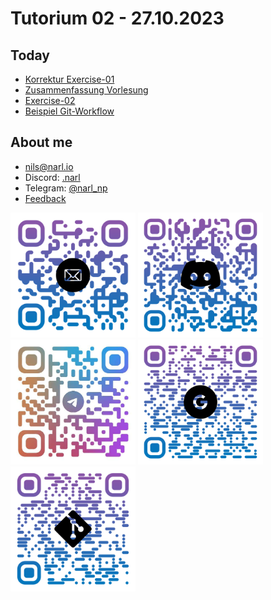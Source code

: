 # Tutorium 02 - 27.10.2023

## Today

- [Korrektur Exercise-01](./CORRECTION.md)
- [Zusammenfassung Vorlesung](./COMPREHENSION.md)
- [Exercise-02](./EXERCISE-02.md)
- [Beispiel Git-Workflow](./GIT.md)

## About me

- [nils@narl.io](mailto:nils@narl.io)
- Discord: [.narl](https://discord.com/users/208979474988007425)
- Telegram: [@narl_np](https://t.me/narl_np)
- [Feedback](https://s.narl.io/s/Feedback-Tutorium-01)

<img src="../../src/img/mailto.png" height="200">
<img src="../../src/img/discord.png" height="200">
<img src="../../src/img/telegram.png" height="200">
<img src="../../src/img/feedback-google-forms.png" height="200">
<img src="../../src/img/tutorium-02.png" height="200">